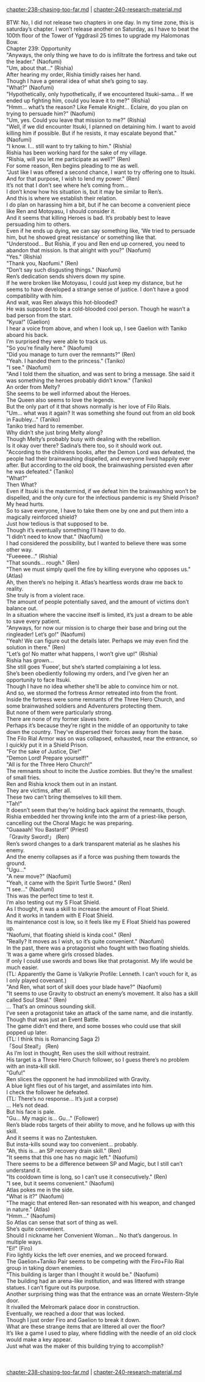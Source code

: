 [chapter-238-chasing-too-far.md](./chapter-238-chasing-too-far.md) | [chapter-240-research-material.md](./chapter-240-research-material.md) <br/>
<br/>
BTW: No, I did not release two chapters in one day. In my time zone, this is saturday’s chapter. I won’t release another on Saturday, as I have to beat the 100th floor of the Tower of Yggdrasil 25 times to upgrade my Halomonas Bow.<br/>
Chapter 239: Opportunity<br/>
"Anyways, the only thing we have to do is infiltrate the fortress and take out the leader." (Naofumi)<br/>
"Um, about that…" (Rishia)<br/>
After hearing my order, Rishia timidly raises her hand.<br/>
Though I have a general idea of what she’s going to say.<br/>
"What?" (Naofumi)<br/>
"Hypothetically, only hypothetically, if we encountered Itsuki-sama… If we ended up fighting him, could you leave it to me?" (Rishia)<br/>
"Hmm… what’s the reason? Like Female Knight… Eclaire, do you plan on trying to persuade him?" (Naofumi)<br/>
"Um, yes. Could you leave that mission to me?" (Rishia)<br/>
"Well, if we did encounter Itsuki, I planned on detaining him. I want to avoid killing him if possible. But if he resists, it may escalate beyond that." (Naofumi)<br/>
"I know. I… still want to try talking to him." (Rishia)<br/>
Rishia has been working hard for the sake of my village.<br/>
"Rishia, will you let me participate as well?" (Ren)<br/>
For some reason, Ren begins pleading to me as well.<br/>
"Just like I was offered a second chance, I want to try offering one to Itsuki. And for that purpose, I wish to lend my power." (Ren)<br/>
It’s not that I don’t see where he’s coming from…<br/>
I don’t know how his situation is, but it may be similar to Ren’s.<br/>
And this is where we establish their relation.<br/>
I do plan on harassing him a bit, but if he can become a convenient piece like Ren and Motoyasu, I should consider it.<br/>
And it seems that killing Heroes is bad. It’s probably best to leave persuading him to others.<br/>
Even if he ends up dying, we can say something like, ‘We tried to persuade him, but he showed great resistance’ or something like that.<br/>
"Understood… But Rishia, if you and Ren end up cornered, you need to abandon that mission. Is that alright with you?" (Naofumi)<br/>
"Yes." (Rishia)<br/>
"Thank you, Naofumi." (Ren)<br/>
"Don’t say such disgusting things." (Naofumi)<br/>
Ren’s dedication sends shivers down my spine.<br/>
If he were broken like Motoyasu, I could just keep my distance, but he seems to have developed a strange sense of justice. I don’t have a good compatibility with him.<br/>
And wait, was Ren always this hot-blooded?<br/>
He was supposed to be a cold-blooded cool person. Though he wasn’t a bad person from the start.<br/>
"Kyua!" (Gaelion)<br/>
I hear a voice from above, and when I look up, I see Gaelion with Taniko aboard his back.<br/>
I’m surprised they were able to track us.<br/>
"So you’re finally here." (Naofumi)<br/>
"Did you manage to turn over the remnants?" (Ren)<br/>
"Yeah. I handed them to the princess." (Taniko)<br/>
"I see." (Naofumi)<br/>
"And I told them the situation, and was sent to bring a message. She said it was something the heroes probably didn’t know." (Taniko)<br/>
An order from Melty?<br/>
She seems to be well informed about the Heroes.<br/>
The Queen also seems to love the legends.<br/>
But the only part of it that shows normally is her love of Filo Rials.<br/>
"Um… what was it again? It was something she found out from an old book in Faubley…" (Taniko)<br/>
Taniko tried hard to remember.<br/>
Why didn’t she just bring Melty along?<br/>
Though Melty’s probably busy with dealing with the rebellion.<br/>
Is it okay over there? Sadina’s there too, so it should work out.<br/>
"According to the childrens books, after the Demon Lord was defeated, the people had their brainwashing dispelled, and everyone lived happily ever after. But according to the old book, the brainwashing persisted even after he was defeated." (Taniko)<br/>
"What?"<br/>
Then What?<br/>
Even if Itsuki is the mastermind, if we defeat him the brainwashing won’t be dispelled, and the only cure for the infectious pandemic is my Shield Prison?<br/>
My head hurts.<br/>
So to save everyone, I have to take them one by one and put them into a magically reinforced shield?<br/>
Just how tedious is that supposed to be.<br/>
Though it’s eventually something I’ll have to do.<br/>
"I didn’t need to know that." (Naofumi)<br/>
I had considered the possibility, but I wanted to believe there was some other way.<br/>
"Fueeeee…" (Rishia)<br/>
"That sounds… rough." (Ren)<br/>
"Then we must simply quell the fire by killing everyone who opposes us." (Atlas)<br/>
Ah, then there’s no helping it. Atlas’s heartless words draw me back to reality.<br/>
She truly is from a violent race.<br/>
The amount of people potentially saved, and the amount of victims don’t balance out.<br/>
In a situation where the vaccine itself is limited, it’s just a dream to be able to save every patient.<br/>
"Anyways, for now our mission is to charge their base and bring out the ringleader! Let’s go!" (Naofumi)<br/>
"Yeah! We can figure out the details later. Perhaps we may even find the solution in there." (Ren)<br/>
"Let’s go! No matter what happens, I won’t give up!" (Rishia)<br/>
Rishia has grown…<br/>
She still goes ‘Fueee’, but she’s started complaining a lot less.<br/>
She’s been obediently following my orders, and I’ve given her an opportunity to face Itsuki.<br/>
Though I have no idea whether she’ll be able to convince him or not.<br/>
And so, we stormed the fortress Armor retreated into from the front.<br/>
Inside the fortress were some remnants of the Three Hero Church, and some brainwashed soldiers and Adventurers protecting them.<br/>
But none of them were particularly strong.<br/>
There are none of my former slaves here.<br/>
Perhaps it’s because they’re right in the middle of an opportunity to take down the country. They’ve dispersed their forces away from the base.<br/>
The Filo Rial Armor was on was collapsed, exhausted, near the entrance, so I quickly put it in a Shield Prison.<br/>
"For the sake of Justice, Die!"<br/>
"Demon Lord! Prepare yourself!"<br/>
"All is for the Three Hero Church!"<br/>
The remnants shout to incite the Justice zombies. But they’re the smallest of small fries.<br/>
Ren and Rishia knock them out in an instant.<br/>
They are victims, after all.<br/>
These two can’t bring themselves to kill them.<br/>
"Tah!"<br/>
It doesn’t seem that they’re holding back against the remnants, though.<br/>
Rishia embedded her throwing knife into the arm of a priest-like person, cancelling out the Choral Magic he was preparing.<br/>
"Guaaaah! You Bastard!" (Priest)<br/>
「Gravity Sword!」 (Ren)<br/>
Ren’s sword changes to a dark transparent material as he slashes his enemy.<br/>
And the enemy collapses as if a force was pushing them towards the ground.<br/>
"Ugu…"<br/>
"A new move?" (Naofumi)<br/>
"Yeah, it came with the Spirit Turtle Sword." (Ren)<br/>
"I see…" (Naofumi)<br/>
This was the perfect time to test it.<br/>
I’m also testing out my S Float Shield.<br/>
As I thought, it was a skill to increase the amount of Float Shield.<br/>
And it works in tandem with E Float Shield.<br/>
Its maintenance cost is low, so it feels like my E Float Shield has powered up.<br/>
"Naofumi, that floating shield is kinda cool." (Ren)<br/>
"Really? It moves as I wish, so it’s quite convenient." (Naofumi)<br/>
In the past, there was a protagonist who fought with two floating shields.<br/>
‘It was a game where girls crossed blades.<br/>
If only I could use swords and bows like that protagonist. My life would be much easier.<br/>
(TL: Apparently the Game is Valkyrie Profile: Lenneth. I can’t vouch for it, as I only played covenant.)<br/>
"And Ren, what sort of skill does your blade have?" (Naofumi)<br/>
"It seems to use Gravity to obstruct an enemy’s movement. It also has a skill called Soul Steal." (Ren)<br/>
… That’s an ominous sounding skill.<br/>
I’ve seen a protagonist take an attack of the same name, and die instantly.<br/>
Though that was just an Event Battle.<br/>
The game didn’t end there, and some bosses who could use that skill popped up later.<br/>
(TL: I think this is Romancing Saga 2)<br/>
「Soul Steal!」 (Ren)<br/>
As I’m lost in thought, Ren uses the skill without restraint.<br/>
His target is a Three Hero Church follower, so I guess there’s no problem with an insta-kill skill.<br/>
"Gufu!"<br/>
Ren slices the opponent he had immobilized with Gravity.<br/>
A blue light flies out of his target, and assimilates into him.<br/>
I check the follower he defeated.<br/>
(TL: There’s no response… It’s just a corpse)<br/>
… He’s not dead.<br/>
But his face is pale.<br/>
"Gu… My magic is… Gu…" (Follower)<br/>
Ren’s blade robs targets of their ability to move, and he follows up with this skill.<br/>
And it seems it was no Zantestuken.<br/>
But insta-kills sound way too convenient… probably.<br/>
"Ah, this is… an SP recovery drain skill." (Ren)<br/>
"It seems that this one has no magic left." (Naofumi)<br/>
There seems to be a difference between SP and Magic, but I still can’t understand it.<br/>
"Its cooldown time is long, so I can’t use it consecutively." (Ren)<br/>
"I see, but it seems convenient." (Naofumi)<br/>
Atlas pokes me in the side.<br/>
"What is it?" (Naofumi)<br/>
"The magic that entered Ren-san resonated with his weapon, and changed in nature." (Atlas)<br/>
"Hmm…" (Naofumi)<br/>
So Atlas can sense that sort of thing as well.<br/>
She’s quite convenient.<br/>
Should I nickname her Convenient Woman… No that’s dangerous. In multiple ways.<br/>
"Ei!" (Firo)<br/>
Firo lightly kicks the left over enemies, and we proceed forward.<br/>
The Gaelion+Taniko Pair seems to be competing with the Firo+Filo Rial group in taking down enemies.<br/>
"This building is larger than I thought it would be." (Naofumi)<br/>
The building had an arena-like institution, and was littered with strange statues. I can’t figure out its purpose.<br/>
Another surprising thing was that the entrance was an ornate Western-Style door.<br/>
It rivalled the Melromark palace door in construction.<br/>
Eventually, we reached a door that was locked.<br/>
Though I just order Firo and Gaelion to break it down.<br/>
What are these strange items that are littered all over the floor?<br/>
It’s like a game I used to play, where fiddling with the needle of an old clock would make a key appear.<br/>
Just what was the maker of this building trying to accomplish?<br/>
<br/>
<br/> <br/>
[chapter-238-chasing-too-far.md](./chapter-238-chasing-too-far.md) | [chapter-240-research-material.md](./chapter-240-research-material.md) <br/>
